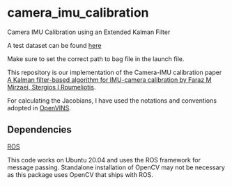 # camera_imu_calibration
Camera IMU Calibration using an Extended Kalman Filter

A test dataset can be found [here](https://drive.google.com/file/d/1_81oRKSG5lR9X9jL3swOfnvJNi_wb-Xq/view?usp=sharing)

Make sure to set the correct path to bag file in the launch file.

This repository is our implementation of the Camera-IMU calibration paper [A Kalman filter-based algorithm for IMU-camera calibration by Faraz M Mirzaei, Stergios I Roumeliotis](https://ieeexplore.ieee.org/abstract/document/4637877).

For calculating the Jacobians, I have used the notations and conventions adopted in [OpenVINS](https://github.com/rpng/open_vins). 

## Dependencies
[ROS](http://wiki.ros.org/noetic/Installation/Ubuntu)

This code works on Ubuntu 20.04 and uses the ROS framework for message passing. Standalone installation of OpenCV may not be necessary as this package uses  OpenCV that ships with ROS. 
